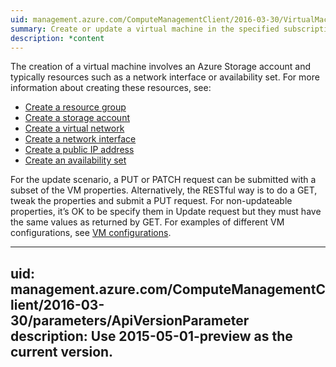 ```yaml
---
uid: management.azure.com/ComputeManagementClient/2016-03-30/VirtualMachines_CreateOrUpdate
summary: Create or update a virtual machine in the specified subscription.
description: *content
---
```


The creation of a virtual machine involves an Azure Storage account and typically resources such as a network interface or availability set. For more information about creating these resources, see:

- [Create a resource group](../resources/resourcegroups#ResourceGroups_CreateOrUpdate)
- [Create a storage account](../storage/storageaccounts#StorageAccounts_Create)
- [Create a virtual network](../network/virtualnetworks#VirtualNetworks_CreateOrUpdate)
- [Create a network interface](../network/networkinterfaces#NetworkInterfaces_CreateOrUpdate)
- [Create a public IP address](../network/publicipaddresses#PublicIPAddresses_CreateOrUpdate)
- [Create an availability set](./availabilitysets#AvailabilitySets_CreateOrUpdate)

For the update scenario, a PUT or PATCH request can be submitted with a subset of the VM properties. Alternatively, the RESTful way is to do a GET, tweak the properties and submit a PUT request. For non-updateable properties, it’s OK to be specify them in Update request but they must have the same values as returned by GET. For examples of different VM configurations, see [VM configurations](vm-configuration.md).

---
uid: management.azure.com/ComputeManagementClient/2016-03-30/parameters/ApiVersionParameter
description: Use 2015-05-01-preview as the current version.
---

